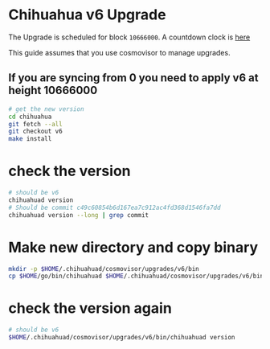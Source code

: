 # Chihuahua v6 Upgrade

The Upgrade is scheduled for block `10666000`. A countdown clock is [here](https://www.mintscan.io/chihuahua/blocks/9430000)

This guide assumes that you use cosmovisor to manage upgrades.

## If you are syncing from 0 you need to apply v6 at height 10666000

```bash
# get the new version
cd chihuahua
git fetch --all
git checkout v6
make install
```

# check the version

```bash
# should be v6
chihuahuad version
# Should be commit c49c60854b6d167ea7c912ac4fd368d1546fa7dd
chihuahuad version --long | grep commit
```

# Make new directory and copy binary

```bash
mkdir -p $HOME/.chihuahuad/cosmovisor/upgrades/v6/bin
cp $HOME/go/bin/chihuahuad $HOME/.chihuahuad/cosmovisor/upgrades/v6/bin
```

# check the version again

```bash
# should be v6
$HOME/.chihuahuad/cosmovisor/upgrades/v6/bin/chihuahuad version
```
